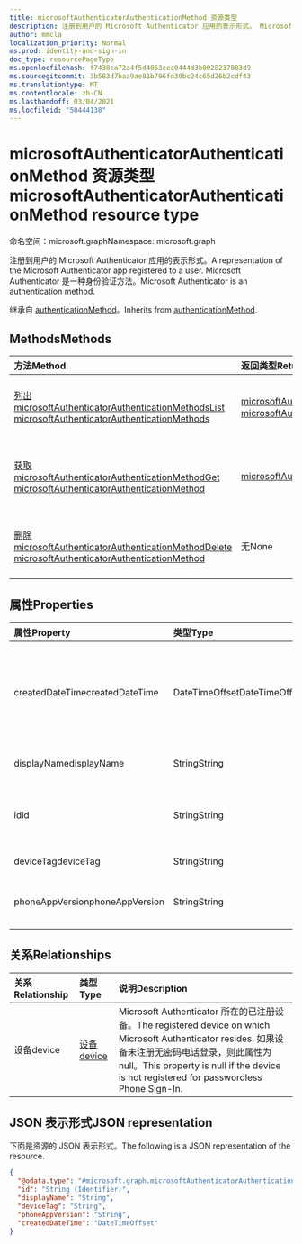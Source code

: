 ```yaml
---
title: microsoftAuthenticatorAuthenticationMethod 资源类型
description: 注册到用户的 Microsoft Authenticator 应用的表示形式。 Microsoft Authenticator 是一种身份验证方法。
author: mmcla
localization_priority: Normal
ms.prod: identity-and-sign-in
doc_type: resourcePageType
ms.openlocfilehash: f7438ca72a4f5d4063eec0444d3b0028237083d9
ms.sourcegitcommit: 3b583d7baa9ae81b796fd30bc24c65d26b2cdf43
ms.translationtype: MT
ms.contentlocale: zh-CN
ms.lasthandoff: 03/04/2021
ms.locfileid: "50444138"
---
```

# <a name="microsoftauthenticatorauthenticationmethod-resource-type"></a><span data-ttu-id="3ed0d-104">microsoftAuthenticatorAuthenticationMethod 资源类型</span><span class="sxs-lookup"><span data-stu-id="3ed0d-104">microsoftAuthenticatorAuthenticationMethod resource type</span></span>

<span data-ttu-id="3ed0d-105">命名空间：microsoft.graph</span><span class="sxs-lookup"><span data-stu-id="3ed0d-105">Namespace: microsoft.graph</span></span>

<span data-ttu-id="3ed0d-106">注册到用户的 Microsoft Authenticator 应用的表示形式。</span><span class="sxs-lookup"><span data-stu-id="3ed0d-106">A representation of the Microsoft Authenticator app registered to a user.</span></span> <span data-ttu-id="3ed0d-107">Microsoft Authenticator 是一种身份验证方法。</span><span class="sxs-lookup"><span data-stu-id="3ed0d-107">Microsoft Authenticator is an authentication method.</span></span>

<span data-ttu-id="3ed0d-108">继承自 [authenticationMethod](../resources/authenticationmethod.md)。</span><span class="sxs-lookup"><span data-stu-id="3ed0d-108">Inherits from [authenticationMethod](../resources/authenticationmethod.md).</span></span>

## <a name="methods"></a><span data-ttu-id="3ed0d-109">Methods</span><span class="sxs-lookup"><span data-stu-id="3ed0d-109">Methods</span></span>
|<span data-ttu-id="3ed0d-110">方法</span><span class="sxs-lookup"><span data-stu-id="3ed0d-110">Method</span></span>|<span data-ttu-id="3ed0d-111">返回类型</span><span class="sxs-lookup"><span data-stu-id="3ed0d-111">Return type</span></span>|<span data-ttu-id="3ed0d-112">说明</span><span class="sxs-lookup"><span data-stu-id="3ed0d-112">Description</span></span>|
|:---|:---|:---|
|[<span data-ttu-id="3ed0d-113">列出 microsoftAuthenticatorAuthenticationMethods</span><span class="sxs-lookup"><span data-stu-id="3ed0d-113">List microsoftAuthenticatorAuthenticationMethods</span></span>](../api/microsoftauthenticatorauthenticationmethod-list.md)|<span data-ttu-id="3ed0d-114">[microsoftAuthenticatorAuthenticationMethod](../resources/microsoftauthenticatorauthenticationmethod.md) 集合</span><span class="sxs-lookup"><span data-stu-id="3ed0d-114">[microsoftAuthenticatorAuthenticationMethod](../resources/microsoftauthenticatorauthenticationmethod.md) collection</span></span>|<span data-ttu-id="3ed0d-115">获取 [microsoftAuthenticatorAuthenticationMethod](../resources/microsoftauthenticatorauthenticationmethod.md) 对象及其属性的列表。</span><span class="sxs-lookup"><span data-stu-id="3ed0d-115">Get a list of the [microsoftAuthenticatorAuthenticationMethod](../resources/microsoftauthenticatorauthenticationmethod.md) objects and their properties.</span></span>|
|[<span data-ttu-id="3ed0d-116">获取 microsoftAuthenticatorAuthenticationMethod</span><span class="sxs-lookup"><span data-stu-id="3ed0d-116">Get microsoftAuthenticatorAuthenticationMethod</span></span>](../api/microsoftauthenticatorauthenticationmethod-get.md)|[<span data-ttu-id="3ed0d-117">microsoftAuthenticatorAuthenticationMethod</span><span class="sxs-lookup"><span data-stu-id="3ed0d-117">microsoftAuthenticatorAuthenticationMethod</span></span>](../resources/microsoftauthenticatorauthenticationmethod.md)|<span data-ttu-id="3ed0d-118">读取 [microsoftAuthenticatorAuthenticationMethod](../resources/microsoftauthenticatorauthenticationmethod.md) 对象的属性和关系。</span><span class="sxs-lookup"><span data-stu-id="3ed0d-118">Read the properties and relationships of a [microsoftAuthenticatorAuthenticationMethod](../resources/microsoftauthenticatorauthenticationmethod.md) object.</span></span>|
|[<span data-ttu-id="3ed0d-119">删除 microsoftAuthenticatorAuthenticationMethod</span><span class="sxs-lookup"><span data-stu-id="3ed0d-119">Delete microsoftAuthenticatorAuthenticationMethod</span></span>](../api/microsoftauthenticatorauthenticationmethod-delete.md)|<span data-ttu-id="3ed0d-120">无</span><span class="sxs-lookup"><span data-stu-id="3ed0d-120">None</span></span>|<span data-ttu-id="3ed0d-121">删除 [microsoftAuthenticatorAuthenticationMethod](../resources/microsoftauthenticatorauthenticationmethod.md) 对象。</span><span class="sxs-lookup"><span data-stu-id="3ed0d-121">Deletes a [microsoftAuthenticatorAuthenticationMethod](../resources/microsoftauthenticatorauthenticationmethod.md) object.</span></span>|

## <a name="properties"></a><span data-ttu-id="3ed0d-122">属性</span><span class="sxs-lookup"><span data-stu-id="3ed0d-122">Properties</span></span>
|<span data-ttu-id="3ed0d-123">属性</span><span class="sxs-lookup"><span data-stu-id="3ed0d-123">Property</span></span>|<span data-ttu-id="3ed0d-124">类型</span><span class="sxs-lookup"><span data-stu-id="3ed0d-124">Type</span></span>|<span data-ttu-id="3ed0d-125">说明</span><span class="sxs-lookup"><span data-stu-id="3ed0d-125">Description</span></span>|
|:---|:---|:---|
|<span data-ttu-id="3ed0d-126">createdDateTime</span><span class="sxs-lookup"><span data-stu-id="3ed0d-126">createdDateTime</span></span>|<span data-ttu-id="3ed0d-127">DateTimeOffset</span><span class="sxs-lookup"><span data-stu-id="3ed0d-127">DateTimeOffset</span></span>|<span data-ttu-id="3ed0d-128">此应用程序的注册日期和时间。</span><span class="sxs-lookup"><span data-stu-id="3ed0d-128">The date and time that this app was registered.</span></span> <span data-ttu-id="3ed0d-129">如果设备未注册无密码电话登录，则此属性为 null。</span><span class="sxs-lookup"><span data-stu-id="3ed0d-129">This property is null if the device is not registered for passwordless Phone Sign-In.</span></span>|
|<span data-ttu-id="3ed0d-130">displayName</span><span class="sxs-lookup"><span data-stu-id="3ed0d-130">displayName</span></span>|<span data-ttu-id="3ed0d-131">String</span><span class="sxs-lookup"><span data-stu-id="3ed0d-131">String</span></span>|<span data-ttu-id="3ed0d-132">注册此应用的设备的名称。</span><span class="sxs-lookup"><span data-stu-id="3ed0d-132">The name of the device on which this app is registered.</span></span>|
|<span data-ttu-id="3ed0d-133">id</span><span class="sxs-lookup"><span data-stu-id="3ed0d-133">id</span></span>|<span data-ttu-id="3ed0d-134">String</span><span class="sxs-lookup"><span data-stu-id="3ed0d-134">String</span></span>|<span data-ttu-id="3ed0d-135">此身份验证方法的唯一标识符。</span><span class="sxs-lookup"><span data-stu-id="3ed0d-135">A unique identifier for this authentication method.</span></span> <span data-ttu-id="3ed0d-136">继承自 [authenticationMethod](../resources/authenticationmethod.md)</span><span class="sxs-lookup"><span data-stu-id="3ed0d-136">Inherited from [authenticationMethod](../resources/authenticationmethod.md)</span></span>|
|<span data-ttu-id="3ed0d-137">deviceTag</span><span class="sxs-lookup"><span data-stu-id="3ed0d-137">deviceTag</span></span>|<span data-ttu-id="3ed0d-138">String</span><span class="sxs-lookup"><span data-stu-id="3ed0d-138">String</span></span>|<span data-ttu-id="3ed0d-139">包含应用元数据的标记。</span><span class="sxs-lookup"><span data-stu-id="3ed0d-139">Tags containing app metadata.</span></span>|
|<span data-ttu-id="3ed0d-140">phoneAppVersion</span><span class="sxs-lookup"><span data-stu-id="3ed0d-140">phoneAppVersion</span></span>|<span data-ttu-id="3ed0d-141">String</span><span class="sxs-lookup"><span data-stu-id="3ed0d-141">String</span></span>|<span data-ttu-id="3ed0d-142">Authenticator 应用的此实例的数字版本。</span><span class="sxs-lookup"><span data-stu-id="3ed0d-142">Numerical version of this instance of the Authenticator app.</span></span>|

## <a name="relationships"></a><span data-ttu-id="3ed0d-143">关系</span><span class="sxs-lookup"><span data-stu-id="3ed0d-143">Relationships</span></span>
|<span data-ttu-id="3ed0d-144">关系</span><span class="sxs-lookup"><span data-stu-id="3ed0d-144">Relationship</span></span>|<span data-ttu-id="3ed0d-145">类型</span><span class="sxs-lookup"><span data-stu-id="3ed0d-145">Type</span></span>|<span data-ttu-id="3ed0d-146">说明</span><span class="sxs-lookup"><span data-stu-id="3ed0d-146">Description</span></span>|
|:---|:---|:---|
|<span data-ttu-id="3ed0d-147">设备</span><span class="sxs-lookup"><span data-stu-id="3ed0d-147">device</span></span>|[<span data-ttu-id="3ed0d-148">设备</span><span class="sxs-lookup"><span data-stu-id="3ed0d-148">device</span></span>](../resources/device.md)|<span data-ttu-id="3ed0d-149">Microsoft Authenticator 所在的已注册设备。</span><span class="sxs-lookup"><span data-stu-id="3ed0d-149">The registered device on which Microsoft Authenticator resides.</span></span> <span data-ttu-id="3ed0d-150">如果设备未注册无密码电话登录，则此属性为 null。</span><span class="sxs-lookup"><span data-stu-id="3ed0d-150">This property is null if the device is not registered for passwordless Phone Sign-In.</span></span>|

## <a name="json-representation"></a><span data-ttu-id="3ed0d-151">JSON 表示形式</span><span class="sxs-lookup"><span data-stu-id="3ed0d-151">JSON representation</span></span>
<span data-ttu-id="3ed0d-152">下面是资源的 JSON 表示形式。</span><span class="sxs-lookup"><span data-stu-id="3ed0d-152">The following is a JSON representation of the resource.</span></span>
<!-- {
  "blockType": "resource",
  "keyProperty": "id",
  "@odata.type": "microsoft.graph.microsoftAuthenticatorAuthenticationMethod",
  "baseType": "microsoft.graph.authenticationMethod",
  "openType": false
}
-->
``` json
{
  "@odata.type": "#microsoft.graph.microsoftAuthenticatorAuthenticationMethod",
  "id": "String (Identifier)",
  "displayName": "String",
  "deviceTag": "String",
  "phoneAppVersion": "String",
  "createdDateTime": "DateTimeOffset"
}
```
